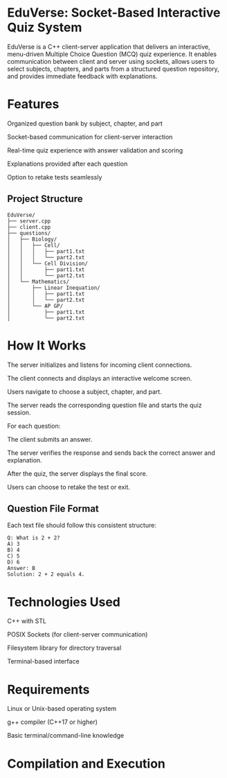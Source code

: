 # EduVerse: Socket-Based Interactive Quiz System
EduVerse is a C++ client-server application that delivers an interactive, menu-driven Multiple Choice Question (MCQ) quiz experience. It enables communication between client and server using sockets, allows users to select subjects, chapters, and parts from a structured question repository, and provides immediate feedback with explanations.

# Features
Organized question bank by subject, chapter, and part

Socket-based communication for client-server interaction

Real-time quiz experience with answer validation and scoring

Explanations provided after each question

Option to retake tests seamlessly
## Project Structure
```
EduVerse/
├── server.cpp 
├── client.cpp                
├── questions/                
│   ├── Biology/
│   │   ├── Cell/
│   │   │   ├── part1.txt
│   │   │   └── part2.txt
│   │   └── Cell Division/
│   │       ├── part1.txt
│   │       └── part2.txt
│   └── Mathematics/
│       ├── Linear Inequation/
│       │   ├── part1.txt
│       │   └── part2.txt
│       └── AP GP/
│           ├── part1.txt
│           └── part2.txt
```
# How It Works
The server initializes and listens for incoming client connections.

The client connects and displays an interactive welcome screen.

Users navigate to choose a subject, chapter, and part.

The server reads the corresponding question file and starts the quiz session.

For each question:

The client submits an answer.

The server verifies the response and sends back the correct answer and explanation.

After the quiz, the server displays the final score.

Users can choose to retake the test or exit.

## Question File Format
Each text file should follow this consistent structure:
```
Q: What is 2 + 2?
A) 3
B) 4
C) 5
D) 6
Answer: B
Solution: 2 + 2 equals 4.
```
# Technologies Used
C++ with STL

POSIX Sockets (for client-server communication)

Filesystem library for directory traversal

Terminal-based interface

# Requirements
Linux or Unix-based operating system

g++ compiler (C++17 or higher)

Basic terminal/command-line knowledge

# Compilation and Execution

